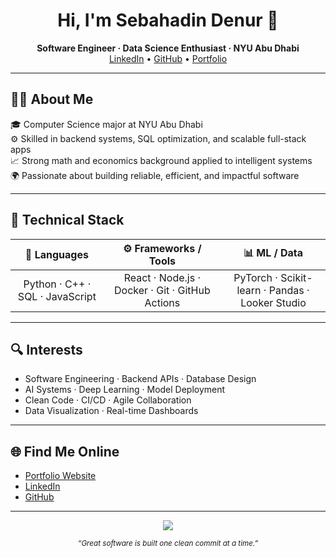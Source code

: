 <h1 align="center">Hi, I'm Sebahadin Denur 👋</h1>
<p align="center">
  <b>Software Engineer · Data Science Enthusiast · NYU Abu Dhabi</b><br/>
  <a href="https://www.linkedin.com/in/sebahadin-denur-435ba1283">LinkedIn</a> •
  <a href="https://github.com/sebahadin">GitHub</a> •
  <a href="https://sebahadin.github.io/Sebahadin_Portfolio/">Portfolio</a>
</p>

---

## 🧑‍💻 About Me

🎓 Computer Science major at NYU Abu Dhabi  
⚙️ Skilled in backend systems, SQL optimization, and scalable full-stack apps  
📈 Strong math and economics background applied to intelligent systems  
🌍 Passionate about building reliable, efficient, and impactful software

---

## 💼 Technical Stack

<div align="center">

| 🧠 Languages | ⚙️ Frameworks / Tools | 📊 ML / Data |
|:--:|:--:|:--:|
| Python · C++ · SQL · JavaScript | React · Node.js · Docker · Git · GitHub Actions | PyTorch · Scikit-learn · Pandas · Looker Studio |

</div>

---

## 🔍 Interests

- Software Engineering · Backend APIs · Database Design  
- AI Systems · Deep Learning · Model Deployment  
- Clean Code · CI/CD · Agile Collaboration  
- Data Visualization · Real-time Dashboards

---

## 🌐 Find Me Online

- [Portfolio Website](https://sebahadin.github.io/Sebahadin_Portfolio/)
- [LinkedIn](https://www.linkedin.com/in/sebahadin-denur-435ba1283)
- [GitHub](https://github.com/sebahadin)

---

<p align="center">
  <img src="https://skillicons.dev/icons?i=python,cpp,js,react,nodejs,git,docker,pytorch,mysql,linux" />
</p>

<p align="center">
  <sub><i>“Great software is built one clean commit at a time.”</i></sub>
</p>
